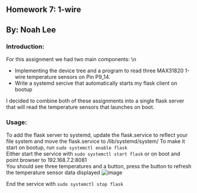 ## Homework 7: 1-wire 
## By: Noah Lee
### Introduction:
For this assignment we had two main components: \n
- Implementing the device tree and a program to read three MAX31820 1-wire temperature sensors on Pin P9_14.
- Write a systemd sercive that automatically starts my flask client on bootup


I decided to combine both of these assignments into a single flask server that will read the temperature sensors that launches on boot.
### Usage:
To add the flask server to systemd, update the flask.service to reflect your file system and move the flask.service to /lib/systemd/system/
To make it start on bootup, run `sudo systemctl enable flask` \
Either start the service with `sudo systemctl start flask` or on boot and point browser to 192.168.7.2:8081 \
You should see three temperatures and a button, press the button to refresh the temperature sensor data displayed
![image](https://github.com/Navelwriter/ECE434-leeni/assets/77686570/364859e2-99b5-44c1-887d-97e36dc99fe5)

End the service with `sudo systemctl stop flask`
